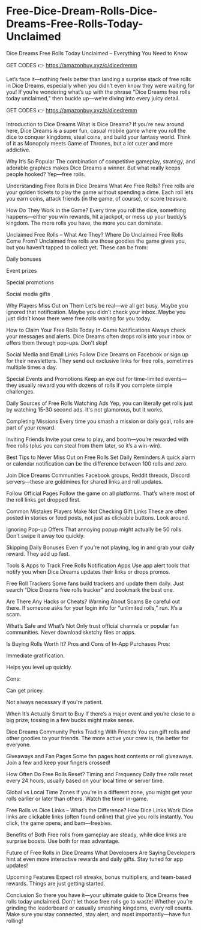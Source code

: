 # Free-Dice-Dream-Rolls-Dice-Dreams-Free-Rolls-Today-Unclaimed
Dice Dreams Free Rolls Today Unclaimed – Everything You Need to Know

GET CODES 👉 https://amazonbuy.xyz/c/dicedremm

Let’s face it—nothing feels better than landing a surprise stack of free rolls in Dice Dreams, especially when you didn’t even know they were waiting for you! If you’re wondering what’s up with the phrase "Dice Dreams free rolls today unclaimed," then buckle up—we’re diving into every juicy detail.

GET CODES 👉 https://amazonbuy.xyz/c/dicedremm

Introduction to Dice Dreams
What is Dice Dreams?
If you’re new around here, Dice Dreams is a super fun, casual mobile game where you roll the dice to conquer kingdoms, steal coins, and build your fantasy world. Think of it as Monopoly meets Game of Thrones, but a lot cuter and more addictive.

Why It’s So Popular
The combination of competitive gameplay, strategy, and adorable graphics makes Dice Dreams a winner. But what really keeps people hooked? Yep—free rolls.

Understanding Free Rolls in Dice Dreams
What Are Free Rolls?
Free rolls are your golden tickets to play the game without spending a dime. Each roll lets you earn coins, attack friends (in the game, of course), or score treasure.

How Do They Work in the Game?
Every time you roll the dice, something happens—either you win rewards, hit a jackpot, or mess up your buddy’s kingdom. The more rolls you have, the more you can dominate.

Unclaimed Free Rolls – What Are They?
Where Do Unclaimed Free Rolls Come From?
Unclaimed free rolls are those goodies the game gives you, but you haven’t tapped to collect yet. These can be from:

Daily bonuses

Event prizes

Special promotions

Social media gifts

Why Players Miss Out on Them
Let’s be real—we all get busy. Maybe you ignored that notification. Maybe you didn’t check your inbox. Maybe you just didn’t know there were free rolls waiting for you today.

How to Claim Your Free Rolls Today
In-Game Notifications
Always check your messages and alerts. Dice Dreams often drops rolls into your inbox or offers them through pop-ups. Don’t skip!

Social Media and Email Links
Follow Dice Dreams on Facebook or sign up for their newsletters. They send out exclusive links for free rolls, sometimes multiple times a day.

Special Events and Promotions
Keep an eye out for time-limited events—they usually reward you with dozens of rolls if you complete simple challenges.

Daily Sources of Free Rolls
Watching Ads
Yep, you can literally get rolls just by watching 15-30 second ads. It's not glamorous, but it works.

Completing Missions
Every time you smash a mission or daily goal, rolls are part of your reward.

Inviting Friends
Invite your crew to play, and boom—you’re rewarded with free rolls (plus you can steal from them later, so it’s a win-win).

Best Tips to Never Miss Out on Free Rolls
Set Daily Reminders
A quick alarm or calendar notification can be the difference between 100 rolls and zero.

Join Dice Dreams Communities
Facebook groups, Reddit threads, Discord servers—these are goldmines for shared links and roll updates.

Follow Official Pages
Follow the game on all platforms. That’s where most of the roll links get dropped first.

Common Mistakes Players Make
Not Checking Gift Links
These are often posted in stories or feed posts, not just as clickable buttons. Look around.

Ignoring Pop-up Offers
That annoying popup might actually be 50 rolls. Don't swipe it away too quickly.

Skipping Daily Bonuses
Even if you’re not playing, log in and grab your daily reward. They add up fast.

Tools & Apps to Track Free Rolls
Notification Apps
Use app alert tools that notify you when Dice Dreams updates their links or drops promos.

Free Roll Trackers
Some fans build trackers and update them daily. Just search “Dice Dreams free rolls tracker” and bookmark the best one.

Are There Any Hacks or Cheats?
Warning About Scams
Be careful out there. If someone asks for your login info for “unlimited rolls,” run. It’s a scam.

What’s Safe and What’s Not
Only trust official channels or popular fan communities. Never download sketchy files or apps.

Is Buying Rolls Worth It?
Pros and Cons of In-App Purchases
Pros:

Immediate gratification.

Helps you level up quickly.

Cons:

Can get pricey.

Not always necessary if you're patient.

When It’s Actually Smart to Buy
If there’s a major event and you’re close to a big prize, tossing in a few bucks might make sense.

Dice Dreams Community Perks
Trading With Friends
You can gift rolls and other goodies to your friends. The more active your crew is, the better for everyone.

Giveaways and Fan Pages
Some fan pages host contests or roll giveaways. Join a few and keep your fingers crossed!

How Often Do Free Rolls Reset?
Timing and Frequency
Daily free rolls reset every 24 hours, usually based on your local time or server time.

Global vs Local Time Zones
If you’re in a different zone, you might get your rolls earlier or later than others. Watch the timer in-game.

Free Rolls vs Dice Links – What’s the Difference?
How Dice Links Work
Dice links are clickable links (often found online) that give you rolls instantly. You click, the game opens, and bam—freebies.

Benefits of Both
Free rolls from gameplay are steady, while dice links are surprise boosts. Use both for max advantage.

Future of Free Rolls in Dice Dreams
What Developers Are Saying
Developers hint at even more interactive rewards and daily gifts. Stay tuned for app updates!

Upcoming Features
Expect roll streaks, bonus multipliers, and team-based rewards. Things are just getting started.

Conclusion
So there you have it—your ultimate guide to Dice Dreams free rolls today unclaimed. Don’t let those free rolls go to waste! Whether you’re grinding the leaderboard or casually smashing kingdoms, every roll counts. Make sure you stay connected, stay alert, and most importantly—have fun rolling!
